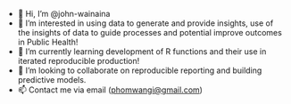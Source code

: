- 👋 Hi, I’m @john-wainaina
- 👀 I’m interested in using data to generate and provide insights,	use of the insights of data to guide processes and potential improve outcomes in Public Health!
- 🌱 I’m currently learning development of R functions and their use in iterated reproducible production!
- 💞️ I’m looking to collaborate on reproducible reporting and building predictive models.
- 📫 Contact me via email (phomwangi@gmail.com)

<!---
john-wainaina/john-wainaina is a ✨ special ✨ repository because its `README.md` (this file) appears on your GitHub profile.
You can click the Preview link to take a look at your changes.
--->
